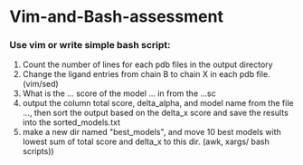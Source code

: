 # Vim-and-Bash-assessment

### Use vim or  write simple bash script:

1. Count the number of lines for each pdb files in the output directory
2. Change the ligand entries from chain B to chain X in each pdb file. (vim/sed)
3. What is the ... score of the model ... in from the ...sc 
4. output the column total score, delta_alpha, and model name from the file ..., then sort the output based on the delta_x score and save the results into the sorted_models.txt
5. make a new dir named "best_models", and move 10 best models with lowest sum of total score and delta_x to this dir. (awk, xargs/ bash scripts))
